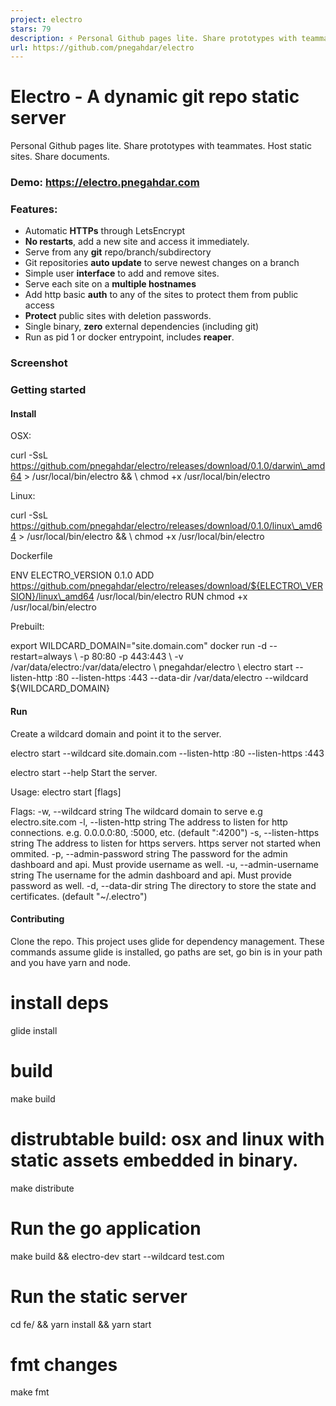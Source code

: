 ```yaml
---
project: electro
stars: 79
description: ⚡️ Personal Github pages lite. Share prototypes with teammates. Host static sites. Share documents.
url: https://github.com/pnegahdar/electro
---
```


Electro - A dynamic git repo static server
==========================================

Personal Github pages lite. Share prototypes with teammates. Host static sites. Share documents.

### Demo: https://electro.pnegahdar.com

### Features:

-   Automatic **HTTPs** through LetsEncrypt
-   **No restarts**, add a new site and access it immediately.
-   Serve from any **git** repo/branch/subdirectory
-   Git repositories **auto update** to serve newest changes on a branch
-   Simple user **interface** to add and remove sites.
-   Serve each site on a **multiple hostnames**
-   Add http basic **auth** to any of the sites to protect them from public access
-   **Protect** public sites with deletion passwords.
-   Single binary, **zero** external dependencies (including git)
-   Run as pid 1 or docker entrypoint, includes **reaper**.

### Screenshot

### Getting started

#### Install

OSX:

curl -SsL https://github.com/pnegahdar/electro/releases/download/0.1.0/darwin\_amd64 \> /usr/local/bin/electro && \\
        chmod +x /usr/local/bin/electro

Linux:

curl -SsL https://github.com/pnegahdar/electro/releases/download/0.1.0/linux\_amd64 \> /usr/local/bin/electro && \\
        chmod +x /usr/local/bin/electro

Dockerfile

ENV ELECTRO\_VERSION 0.1.0
ADD https://github.com/pnegahdar/electro/releases/download/${ELECTRO\_VERSION}/linux\_amd64 /usr/local/bin/electro
RUN chmod +x /usr/local/bin/electro

Prebuilt:

export WILDCARD\_DOMAIN="site.domain.com"
docker run -d --restart=always \\
        -p 80:80 -p 443:443 \\
        -v /var/data/electro:/var/data/electro \\
        pnegahdar/electro \\
        electro start --listen-http :80 --listen-https :443 --data-dir /var/data/electro --wildcard ${WILDCARD\_DOMAIN}

#### Run

Create a wildcard domain and point it to the server.

electro start --wildcard site.domain.com --listen-http :80 --listen-https :443

electro start --help
Start the server.

Usage:
  electro start \[flags\]

Flags:
  -w, --wildcard string         The wildcard domain to serve e.g electro.site.com
  -l, --listen-http string      The address to listen for http connections. e.g. 0.0.0.0:80, :5000, etc. (default ":4200")
  -s, --listen-https string     The address to listen for https servers. https server not started when ommited.
  -p, --admin-password string   The password for the admin dashboard and api. Must provide username as well.
  -u, --admin-username string   The username for the admin dashboard and api. Must provide password as well.
  -d, --data-dir string         The directory to store the state and certificates. (default "~/.electro")

#### Contributing

Clone the repo. This project uses glide for dependency management. These commands assume glide is installed, go paths are set, go bin is in your path and you have yarn and node.

# install deps
glide install

# build
make build

# distrubtable build: osx and linux with static assets embedded in binary.
make distribute

# Run the go application
make build && electro-dev start --wildcard test.com

# Run the static server
cd fe/ && yarn install && yarn start

# fmt changes
make fmt

